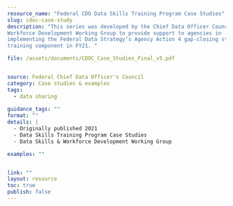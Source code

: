 ```yaml
---
resource_name: "Federal CDO Data Skills Training Program Case Studies"
slug: cdoc-case-study
description: "This series was developed by the Chief Data Officer Council’s Data Skills & 
Workforce Development Working Group to provide support to agencies in 
implementing the Federal Data Strategy’s Agency Action 4 gap-closing strategy 
training component in FY21. "

file: /assets/documents/CDOC_Case_Studies_Final_v5.pdf


source: Federal Chief Data Officer's Council
category: Case studies & examples
tags:
  - data sharing
 
guidance_tags: ""
format: ""
details: |
  - Originally published 2021
  - Data Skills Training Program Case Studies
  - Data Skills & Workforce Development Working Group

examples: ""


link: ""
layout: resource
toc: true
publish: false
---
```

